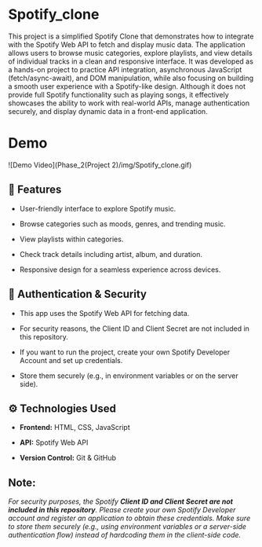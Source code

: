 # Spotify_clone
This project is a simplified Spotify Clone that demonstrates how to integrate with the Spotify Web API to fetch and display music data. The application allows users to browse music categories, explore playlists, and view details of individual tracks in a clean and responsive interface. It was developed as a hands-on project to practice API integration, asynchronous JavaScript (fetch/async-await), and DOM manipulation, while also focusing on building a smooth user experience with a Spotify-like design. Although it does not provide full Spotify functionality such as playing songs, it effectively showcases the ability to work with real-world APIs, manage authentication securely, and display dynamic data in a front-end application.

# Demo
![Demo Video](Phase_2(Project 2)/img/Spotify_clone.gif)

## 🚀 Features

* User-friendly interface to explore Spotify music.

* Browse categories such as moods, genres, and trending music.

* View playlists within categories.

* Check track details including artist, album, and duration.

* Responsive design for a seamless experience across devices.

## 🔑 Authentication & Security

* This app uses the Spotify Web API for fetching data.

* For security reasons, the Client ID and Client Secret are not included in this repository.

* If you want to run the project, create your own Spotify Developer Account and set up credentials.

* Store them securely (e.g., in environment variables or on the server side).

## ⚙️ Technologies Used

* **Frontend:** HTML, CSS, JavaScript

* **API:** Spotify Web API

* **Version Control:** Git & GitHub

## Note:
  *For security purposes, the Spotify **Client ID and Client Secret are not included in this repository**. 
  Please create your own Spotify Developer account and register an application to obtain these credentials. 
  Make sure to store them securely (e.g., using environment variables or a server-side authentication flow) 
  instead of hardcoding them in the client-side code.*
